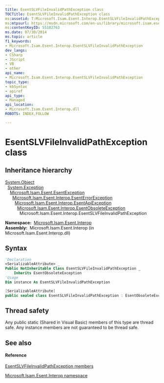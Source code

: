 ```yaml
---
title: EsentSLVFileInvalidPathException class
TOCTitle: EsentSLVFileInvalidPathException class
ms:assetid: T:Microsoft.Isam.Esent.Interop.EsentSLVFileInvalidPathException
ms:mtpsurl: https://msdn.microsoft.com/en-us/library/microsoft.isam.esent.interop.esentslvfileinvalidpathexception(v=EXCHG.10)
ms:contentKeyID: 55102763
ms.date: 07/30/2014
ms.topic: article
f1_keywords:
- Microsoft.Isam.Esent.Interop.EsentSLVFileInvalidPathException
dev_langs:
- CSharp
- JScript
- VB
- other
api_name: 
- Microsoft.Isam.Esent.Interop.EsentSLVFileInvalidPathException
topic_type: 
- kbSyntax
- apiref
api_type: 
- Managed
api_location: 
- Microsoft.Isam.Esent.Interop.dll
ROBOTS: INDEX,FOLLOW

---
```


# EsentSLVFileInvalidPathException class

## Inheritance hierarchy

[System.Object](https://docs.microsoft.com/dotnet/api/system.object?redirectedfrom=MSDN)  
  [System.Exception](https://docs.microsoft.com/dotnet/api/system.exception?redirectedfrom=MSDN)  
    [Microsoft.Isam.Esent.EsentException](dn292088\(v=exchg.10\).md)  
      [Microsoft.Isam.Esent.Interop.EsentErrorException](dn274314\(v=exchg.10\).md)  
        [Microsoft.Isam.Esent.Interop.EsentApiException](dn334231\(v=exchg.10\).md)  
          [Microsoft.Isam.Esent.Interop.EsentObsoleteException](dn319668\(v=exchg.10\).md)  
            Microsoft.Isam.Esent.Interop.EsentSLVFileInvalidPathException  

**Namespace:**  [Microsoft.Isam.Esent.Interop](hh596136\(v=exchg.10\).md)  
**Assembly:**  Microsoft.Isam.Esent.Interop (in Microsoft.Isam.Esent.Interop.dll)

## Syntax

``` vb
'Declaration
<SerializableAttribute> _
Public NotInheritable Class EsentSLVFileInvalidPathException _
    Inherits EsentObsoleteException
'Usage
Dim instance As EsentSLVFileInvalidPathException
```

``` csharp
[SerializableAttribute]
public sealed class EsentSLVFileInvalidPathException : EsentObsoleteException
```

## Thread safety

Any public static (Shared in Visual Basic) members of this type are thread safe. Any instance members are not guaranteed to be thread safe.

## See also

#### Reference

[EsentSLVFileInvalidPathException members](dn334772\(v=exchg.10\).md)

[Microsoft.Isam.Esent.Interop namespace](hh596136\(v=exchg.10\).md)

